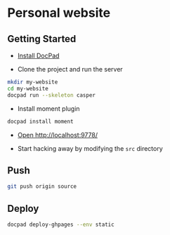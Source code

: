 # Personal website 

## Getting Started

- [Install DocPad](https://github.com/bevry/docpad)

- Clone the project and run the server
``` bash
mkdir my-website
cd my-website
docpad run --skeleton casper
```

- Install moment plugin
``` bash
docpad install moment
```

- [Open http://localhost:9778/](http://localhost:9778/)

- Start hacking away by modifying the `src` directory

## Push
```bash
git push origin source
```

## Deploy
``` bash
docpad deploy-ghpages --env static
```
